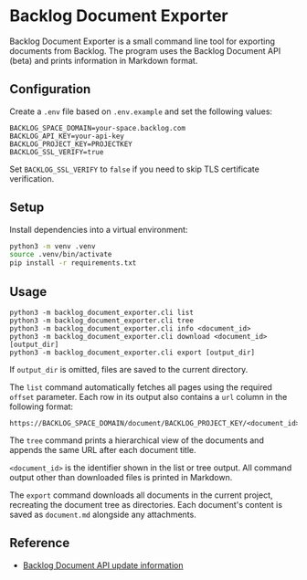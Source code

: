 # Backlog Document Exporter

Backlog Document Exporter is a small command line tool for exporting documents from Backlog. The program uses the Backlog Document API (beta) and prints information in Markdown format.

## Configuration

Create a `.env` file based on `.env.example` and set the following values:

```
BACKLOG_SPACE_DOMAIN=your-space.backlog.com
BACKLOG_API_KEY=your-api-key
BACKLOG_PROJECT_KEY=PROJECTKEY
BACKLOG_SSL_VERIFY=true
```

Set `BACKLOG_SSL_VERIFY` to `false` if you need to skip TLS certificate verification.

## Setup

Install dependencies into a virtual environment:

```bash
python3 -m venv .venv
source .venv/bin/activate
pip install -r requirements.txt
```

## Usage

```
python3 -m backlog_document_exporter.cli list
python3 -m backlog_document_exporter.cli tree
python3 -m backlog_document_exporter.cli info <document_id>
python3 -m backlog_document_exporter.cli download <document_id> [output_dir]
python3 -m backlog_document_exporter.cli export [output_dir]
```

If `output_dir` is omitted, files are saved to the current directory.

The `list` command automatically fetches all pages using the required `offset` parameter. Each row in its output also contains a `url` column in the following format:

```
https://BACKLOG_SPACE_DOMAIN/document/BACKLOG_PROJECT_KEY/<document_id>
```

The `tree` command prints a hierarchical view of the documents and appends the same URL after each document title.

`<document_id>` is the identifier shown in the list or tree output. All command output other than downloaded files is printed in Markdown.

The `export` command downloads all documents in the current project, recreating the document tree as directories. Each document's content is saved as `document.md` alongside any attachments.

## Reference

- [Backlog Document API update information](https://backlog.com/ja/blog/backlog-update-document-202506/#API%E3%82%92%E6%8B%A1%E5%85%85%E3%81%97%E3%81%BE%E3%81%97%E3%81%9F)

